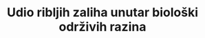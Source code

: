 ---
title: Udio ribljih zaliha unutar biološki održivih razina
permalink: /14-4-1/
sdg_goal: 14
layout: indicator
indicator: 14.4.1
indicator_variable: prop_fish_biosust
graph: longitudinal
graph_type_description: Line  graph
graph_status_notes: Graphed
variable_description: null
variable_notes: null
un_designated_tier: '1'
un_custodial_agency: FAO
target_id: '14.4'
has_metadata: true
goal_meta_link: 'http://unstats.un.org/sdgs/files/metadata-compilation/Metadata-Goal-14.pdf'
goal_meta_link_page: 5
indicator_name: Udio ribljih zaliha unutar biološki održivih razina
target: >-
  Do 2020. godine učinkovito regulirati sakupljanje i završetak prekomjernog ribolova, ilegalne, neprijavljene i neregulirane ribolovne i destruktivne ribolovne prakse te provode znanstveno utemeljene planove gospodarenja radi vraćanja ribljih zaliha u najkraćem mogućem roku, barem do razine koja može proizvesti maksimalni održivi prinos kao što je određeno njihovim biološkim karakteristikama.
source_title: null
source_notes: null
published: true
actual_indicator_available: The  Fish  Stock  Sustainability  Index  (FSSI)
actual_indicator_available_description: >-
  The  FSSI  measures  the  performance  of  the  most  important  federally-managed  stocks  that  represent  85%  of  total  U.S.  catch.
us_method_of_computation: >-
  Stocks  are  at  the  sustainable  level  if  abundance  â‰¥  80%  of  the  abundance  at  the  maximum  sustainable  yield,  with  the  exception  of  rebuilding  stocks,  which  must  be  at  100%.  Percentage  of  stocks  at  sustainable  level  is  calculated  by  dividing  the  total  number  of  stocks  at  the  sustainable  level  by  the  total  number  of  FSSI  stocks  with  known  stock  status  /  abundance  levels.
unit_of_measure: Percentage  of  stocks  at  sustainable  level
date_metadata_updated: '2017-09-26'
source_agency_staff_name: Karen  E.  Greene
source_agency_staff_email: Karen.E.Greene@noaa.gov
indicator_definition: >-
  'Indikator koji predlažemo jest "udio ribljih zaliha unutar biološki održivih razina", a ne ograničenja. Stoga se neznatno razlikuje od indikatora 7.4 koji je trenutno uključen u "Milenijski razvojni ciljevi". FAO-ov Odbor za ribarstvo zatražio je izmjene (vidi Izvještaje 30. i 31. sjednice Odbora za ribarstvo u 2012. i 2014. godini) u opisu statusa zaliha na temelju održivosti kako bi se osiguralo pojašnjenje i smanjenje nesporazuma od strane šire javnosti.
  Koncept "unutar biološki održivih razina" znači da je veličina ribljeg fonda na ili viša od razine koja može proizvesti maksimalni održivi prinos. Procijenili smo 584 ribljih zaliha širom svijeta, što predstavlja 70% globalnih iskrcaja Svaka zaliha procijenjena je metodom opisanom u Tehničkom dokumentu 569 FAO-a. Ako zalihe imaju veličinu ispod razine koja može proizvesti maksimalni održivi prinos, zabilježeno je kao prekomjerno. Indikator mjeri% procijenjenih zaliha unutar biološki održivih razina.'
comments_and_limitations: >-
  1)  The  global  metadata  indicates  that  fish  stocks  are  within  biologically  sustainable  levels  if  abundance  is  at  or  higher  than  the  level  that  can  produce  the  maximum  sustainable  yield  (MSY).  All  U.S.  federal  stocks  are  managed  to  achieve  the  sustainability  goals  of  the  Magnuson-Stevenson  Act,  including  requirements  to  end  overfishing  and  rebuild,  to  achieve  MSY.  In  2015,  91%  of  federally  managed  stocks  were  not  subject  to  overfishing  and  84%  were  not  overfished.  U.S.  Metadata  indicates  that  fish  stocks  are  within  biologically  sustainable  levels  if  abundance  is  at  or  higher  than  80%  for  non-rebuilding  stocks  (100%  for  rebuilding  stocks)  of  the  level  that  can  produce  maximum  sustainable  yield.  2)  The  Global  Metadata  reports  at  the  United  Nations  statistical  areas  by  species  or  species  groups,  while  U.S.  Metadata  reports  at  the  species  complex,  species,  or  stock  level  for  U.S.  managed  stocks  throughout  their  range.  Note:  US  data  are  not  available  for  years  prior  to  2005.
source_agency_survey_dataset: >-
  National  Oceanic  and  Atmospheric  Administration/National  Marine  Fisheries  Service/Species  Information  System
source_url: 'https://www.st.nmfs.noaa.gov/sisPortal/sisPortalMain.jsp'
graph_title: Percentage  of  US  fish  stocks  at  a  sustainable  level
periodicity: Annual  
---